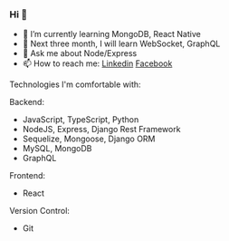 ### Hi  👋 
- 🌱 I’m currently learning MongoDB, React Native
- 🤔 Next three month, I will learn WebSocket, GraphQL
- 💬 Ask me about Node/Express 
- 📫 How to reach me: [Linkedin](https://www.linkedin.com/in/imalimran/)  [Facebook](https://www.facebook.com/engr.aih/)


Technologies I'm comfortable with:

Backend:
- JavaScript, TypeScript, Python
- NodeJS, Express, Django Rest Framework
- Sequelize, Mongoose, Django ORM
- MySQL, MongoDB
- GraphQL

Frontend:
- React

Version Control:
- Git
